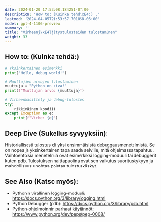 ```yaml
---
date: 2024-01-20 17:53:08.184251-07:00
description: "How to: (Kuinka tehd\xE4:) ."
lastmod: '2024-04-05T21:53:57.701858-06:00'
model: gpt-4-1106-preview
summary: ''
title: "Virheenj\xE4ljitystulosteiden tulostaminen"
weight: 33
---
```


## How to: (Kuinka tehdä:)
```Python
# Yksinkertainen esimerkki
print("Hello, debug world!")

# Muuttujien arvojen tulostaminen
muuttuja = "Python on kiva!"
print(f"Muuttujan arvo: {muuttuja}")

# Virheenkäsittely ja debug-tulostus
try:
    rikkinäinen_koodi()
except Exception as e:
    print(f"Virhe: {e}")
```

## Deep Dive (Sukellus syvyyksiin):
Historiallisesti tulostus oli yksi ensimmäisistä debuggausmenetelmistä. Se on nopea ja yksinkertainen tapa saada selville, mitä ohjelmassa tapahtuu. Vaihtoehtoisia menetelmiä ovat esimerkiksi logging-moduuli tai debuggerit kuten pdb. Tulostuksen haittapuolina ovat sen vaikutus suorituskykyyn ja mahdollisuus unohtaa poistaa tulostuskäskyt.

## See Also (Katso myös):
- Pythonin virallinen logging-moduuli: https://docs.python.org/3/library/logging.html
- Python Debugger (pdb): https://docs.python.org/3/library/pdb.html
- Python-ohjelmoinnin parhaat käytännöt: https://www.python.org/dev/peps/pep-0008/

